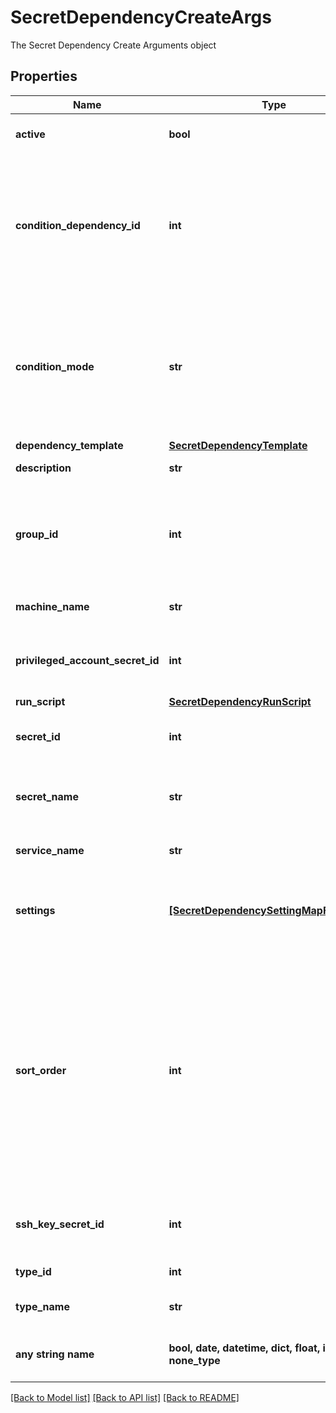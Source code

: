 # SecretDependencyCreateArgs

The Secret Dependency Create Arguments object

## Properties
Name | Type | Description | Notes
------------ | ------------- | ------------- | -------------
**active** | **bool** | Whether or not the Secret Dependency is active. | [optional] 
**condition_dependency_id** | **int** | The Id of the dependency that will be looked at when  Condition Mode is set to &#39;DEPENDENCYPASS&#39;, &#39;DEPENDENCYFAIL&#39;. The Dependency must have a SortOrder lower than the current one. | [optional] 
**condition_mode** | **str** | Condition Mode governs if this dependency&#39;s run relies on the result of other dependencies above it. The Default is ALWAYSRUN. Other values maybe &#39;All Pass&#39;, &#39;Any Fail&#39;, &#39;DEPENDENCYPASS&#39;, &#39;DEPENDENCYFAIL&#39;. | [optional] 
**dependency_template** | [**SecretDependencyTemplate**](SecretDependencyTemplate.md) |  | [optional] 
**description** | **str** | A description for the Secret Dependency. | [optional] 
**group_id** | **int** | The Id of the Dependency Group that contains the Secret Dependency. If set to default value of 0, it will be added to the first group on the secret. | [optional] 
**machine_name** | **str** | The machine name that the Secret Dependency runs on. | [optional] 
**privileged_account_secret_id** | **int** | The Id of the Privileged Secret that the Secret Dependency will use to run. | [optional] 
**run_script** | [**SecretDependencyRunScript**](SecretDependencyRunScript.md) |  | [optional] 
**secret_id** | **int** | The Id of the Secret that the Secret Dependency is assigned to. | [optional] 
**secret_name** | **str** | Read Only. The Name of the Secret that the Secret Dependency is assigned to. | [optional] 
**service_name** | **str** | The service name of the Secret Dependency. | [optional] 
**settings** | [**[SecretDependencySettingMapForDisplay]**](SecretDependencySettingMapForDisplay.md) | The Settings used by the Secret Dependency. (Ex: WaitBeforeSeconds, Database, Port, SSHKeyDigest) | [optional] 
**sort_order** | **int** | The sort order of the Secret Dependency in the group.  Determines the order of execution of the dependencies within a group. If set to the default value of 0, the dependency will be added at the end of the group. If less than zero the dependency will be added as the first dependency in the group and all other dependencies in the group will be adjusted. | [optional] 
**ssh_key_secret_id** | **int** | The Id of the Secret containing the SSH key. (If dependency is tied to SSH key Secret) | [optional] 
**type_id** | **int** | The Id of the type of Secret Dependency. | [optional] 
**type_name** | **str** | Read Only. The name of the type of Secret Dependency. | [optional] 
**any string name** | **bool, date, datetime, dict, float, int, list, str, none_type** | any string name can be used but the value must be the correct type | [optional]

[[Back to Model list]](../README.md#documentation-for-models) [[Back to API list]](../README.md#documentation-for-api-endpoints) [[Back to README]](../README.md)



